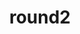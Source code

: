 ---
layout: playlist
title: round2
section: College
embed: <iframe src="https://open.spotify.com/embed/playlist/4DATRQG4r11xiHNFqFfGcD" width="300" height="380" frameborder="0" allowtransparency="true" allow="encrypted-media"></iframe>
story: sophomore fall
order: 5
---